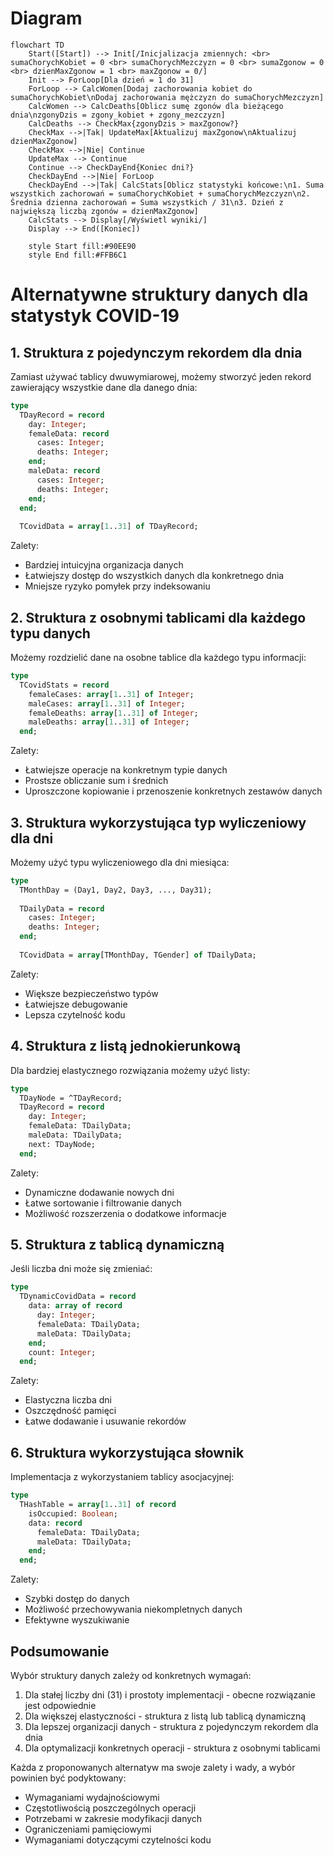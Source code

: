 # Diagram
```mermaid
flowchart TD
    Start([Start]) --> Init[/Inicjalizacja zmiennych: <br> sumaChorychKobiet = 0 <br> sumaChorychMezczyzn = 0 <br> sumaZgonow = 0 <br> dzienMaxZgonow = 1 <br> maxZgonow = 0/]
    Init --> ForLoop[Dla dzień = 1 do 31]
    ForLoop --> CalcWomen[Dodaj zachorowania kobiet do sumaChorychKobiet\nDodaj zachorowania mężczyzn do sumaChorychMezczyzn]
    CalcWomen --> CalcDeaths[Oblicz sumę zgonów dla bieżącego dnia\nzgonyDzis = zgony_kobiet + zgony_mezczyzn]
    CalcDeaths --> CheckMax{zgonyDzis > maxZgonow?}
    CheckMax -->|Tak| UpdateMax[Aktualizuj maxZgonow\nAktualizuj dzienMaxZgonow]
    CheckMax -->|Nie| Continue
    UpdateMax --> Continue
    Continue --> CheckDayEnd{Koniec dni?}
    CheckDayEnd -->|Nie| ForLoop
    CheckDayEnd -->|Tak| CalcStats[Oblicz statystyki końcowe:\n1. Suma wszystkich zachorowań = sumaChorychKobiet + sumaChorychMezczyzn\n2. Średnia dzienna zachorowań = Suma wszystkich / 31\n3. Dzień z największą liczbą zgonów = dzienMaxZgonow]
    CalcStats --> Display[/Wyświetl wyniki/]
    Display --> End([Koniec])

    style Start fill:#90EE90
    style End fill:#FFB6C1
```

# Alternatywne struktury danych dla statystyk COVID-19

## 1. Struktura z pojedynczym rekordem dla dnia

Zamiast używać tablicy dwuwymiarowej, możemy stworzyć jeden rekord zawierający wszystkie dane dla danego dnia:

```pascal
type
  TDayRecord = record
    day: Integer;
    femaleData: record
      cases: Integer;
      deaths: Integer;
    end;
    maleData: record
      cases: Integer;
      deaths: Integer;
    end;
  end;
  
  TCovidData = array[1..31] of TDayRecord;
```

Zalety:
- Bardziej intuicyjna organizacja danych
- Łatwiejszy dostęp do wszystkich danych dla konkretnego dnia
- Mniejsze ryzyko pomyłek przy indeksowaniu

## 2. Struktura z osobnymi tablicami dla każdego typu danych

Możemy rozdzielić dane na osobne tablice dla każdego typu informacji:

```pascal
type
  TCovidStats = record
    femaleCases: array[1..31] of Integer;
    maleCases: array[1..31] of Integer;
    femaleDeaths: array[1..31] of Integer;
    maleDeaths: array[1..31] of Integer;
  end;
```

Zalety:
- Łatwiejsze operacje na konkretnym typie danych
- Prostsze obliczanie sum i średnich
- Uproszczone kopiowanie i przenoszenie konkretnych zestawów danych

## 3. Struktura wykorzystująca typ wyliczeniowy dla dni

Możemy użyć typu wyliczeniowego dla dni miesiąca:

```pascal
type
  TMonthDay = (Day1, Day2, Day3, ..., Day31);
  
  TDailyData = record
    cases: Integer;
    deaths: Integer;
  end;
  
  TCovidData = array[TMonthDay, TGender] of TDailyData;
```

Zalety:
- Większe bezpieczeństwo typów
- Łatwiejsze debugowanie
- Lepsza czytelność kodu

## 4. Struktura z listą jednokierunkową

Dla bardziej elastycznego rozwiązania możemy użyć listy:

```pascal
type
  TDayNode = ^TDayRecord;
  TDayRecord = record
    day: Integer;
    femaleData: TDailyData;
    maleData: TDailyData;
    next: TDayNode;
  end;
```

Zalety:
- Dynamiczne dodawanie nowych dni
- Łatwe sortowanie i filtrowanie danych
- Możliwość rozszerzenia o dodatkowe informacje

## 5. Struktura z tablicą dynamiczną

Jeśli liczba dni może się zmieniać:

```pascal
type
  TDynamicCovidData = record
    data: array of record
      day: Integer;
      femaleData: TDailyData;
      maleData: TDailyData;
    end;
    count: Integer;
  end;
```

Zalety:
- Elastyczna liczba dni
- Oszczędność pamięci
- Łatwe dodawanie i usuwanie rekordów

## 6. Struktura wykorzystująca słownik

Implementacja z wykorzystaniem tablicy asocjacyjnej:

```pascal
type
  THashTable = array[1..31] of record
    isOccupied: Boolean;
    data: record
      femaleData: TDailyData;
      maleData: TDailyData;
    end;
  end;
```

Zalety:
- Szybki dostęp do danych
- Możliwość przechowywania niekompletnych danych
- Efektywne wyszukiwanie

## Podsumowanie

Wybór struktury danych zależy od konkretnych wymagań:

1. Dla stałej liczby dni (31) i prostoty implementacji - obecne rozwiązanie jest odpowiednie
2. Dla większej elastyczności - struktura z listą lub tablicą dynamiczną
3. Dla lepszej organizacji danych - struktura z pojedynczym rekordem dla dnia
4. Dla optymalizacji konkretnych operacji - struktura z osobnymi tablicami

Każda z proponowanych alternatyw ma swoje zalety i wady, a wybór powinien być podyktowany:
- Wymaganiami wydajnościowymi
- Częstotliwością poszczególnych operacji
- Potrzebami w zakresie modyfikacji danych
- Ograniczeniami pamięciowymi
- Wymaganiami dotyczącymi czytelności kodu